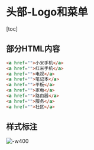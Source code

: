 # 头部-Logo和菜单

[toc]

## 部分HTML内容

```html
<a href="">小米手机</a>
<a href="">红米手机</a>
<a href="">电视</a>
<a href="">笔记本</a>
<a href="">平板</a>
<a href="">家电</a>
<a href="">路由器</a>
<a href="">服务</a>
<a href="">社区</a>
```

## 样式标注

![-w400](http://mdrs.yuanjin.tech/img/20211127202905.png)